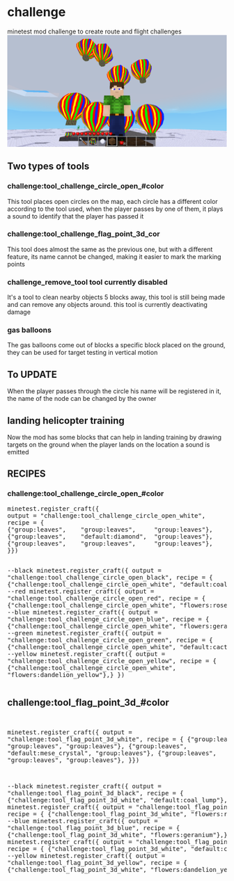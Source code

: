 <html>
<body>
<div>
<h1>challenge</h1>
minetest mod challenge to create route and flight challenges
<img src="https://github.com/josegamestest/challenge/blob/main/screenshot.png">
<h2>Two types of tools</h2>

<h3>challenge:tool_challenge_circle_open_#color</h3>
This tool places open circles on the map, each circle has
a different color according to the tool used, when the player passes by one of them, it plays a sound to identify that the player has passed it


<h3>challenge:tool_challenge_flag_point_3d_cor</h3>
This tool does almost the same as the previous one, but with a different feature, its name cannot be changed, making it easier to mark the marking points

<h3>challenge_remove_tool tool currently disabled</h3>
It's a tool to clean nearby objects 5 blocks away, this tool is still being made and can remove any objects around. this tool is currently deactivating damage

<h3>gas balloons</h3>
The gas balloons come out of blocks a specific block placed on the ground, they can be used for target testing in vertical motion

<h2>To UPDATE</h2>
When the player passes through the circle his name will be registered in it, the name of the node can be changed by the owner
</div>
	
<div>
<h2>landing helicopter training</h2>
Now the mod has some blocks that can help in landing training by drawing targets on the ground
when the player lands on the location a sound is emitted
<div>


<h2>RECIPES</h2>
<h3>challenge:tool_challenge_circle_open_#color</h3>
<pre>
minetest.register_craft({
output = "challenge:tool_challenge_circle_open_white",
recipe = {
{"group:leaves",	"group:leaves",		"group:leaves"},
{"group:leaves",	"default:diamond",	"group:leaves"},
{"group:leaves",	"group:leaves",		"group:leaves"},
}})

--black
minetest.register_craft({ output = "challenge:tool_challenge_circle_open_black", recipe = {
			{"challenge:tool_challenge_circle_open_white", "default:coal_lump"},} })
--red
minetest.register_craft({ output = "challenge:tool_challenge_circle_open_red", recipe = {
			{"challenge:tool_challenge_circle_open_white", "flowers:rose"},} })
--blue
minetest.register_craft({ output = "challenge:tool_challenge_circle_open_blue", recipe = {
			{"challenge:tool_challenge_circle_open_white", "flowers:geranium"},} })
--green
minetest.register_craft({ output = "challenge:tool_challenge_circle_open_green", recipe = {
			{"challenge:tool_challenge_circle_open_white", "default:cactus"},} })
--yellow
minetest.register_craft({ output = "challenge:tool_challenge_circle_open_yellow", recipe = {
			{"challenge:tool_challenge_circle_open_white", "flowers:dandelion_yellow"},} })
</pre>

</div>
<div>
<h2>challenge:tool_flag_point_3d_#color</h2>
<pre>

minetest.register_craft({
output = "challenge:tool_flag_point_3d_white",
recipe = {
{"group:leaves",	"group:leaves",		"group:leaves"},
{"group:leaves",	"default:mese_crystal",	"group:leaves"},
{"group:leaves",	"group:leaves",		"group:leaves"},
}})

--black
minetest.register_craft({ output = "challenge:tool_flag_point_3d_black", recipe = {
			{"challenge:tool_flag_point_3d_white", "default:coal_lump"},} })
--red
minetest.register_craft({ output = "challenge:tool_flag_point_3d_red", recipe = {
			{"challenge:tool_flag_point_3d_white", "flowers:rose"},} })
--blue
minetest.register_craft({ output = "challenge:tool_flag_point_3d_blue", recipe = {
			{"challenge:tool_flag_point_3d_white", "flowers:geranium"},} })
--green
minetest.register_craft({ output = "challenge:tool_flag_point_3d_green", recipe = {
			{"challenge:tool_flag_point_3d_white", "default:cactus"},} })
--yellow
minetest.register_craft({ output = "challenge:tool_flag_point_3d_yellow", recipe = {
			{"challenge:tool_flag_point_3d_white", "flowers:dandelion_yellow"},} })
</pre>
</div>
</body>
</html>
